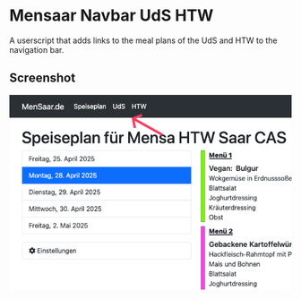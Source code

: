 # Mensaar Navbar UdS HTW

A userscript that adds links to the meal plans of the UdS
and HTW to the navigation bar.

## Screenshot

![Location of UdS and HTW links](../images/mnuh.png)
